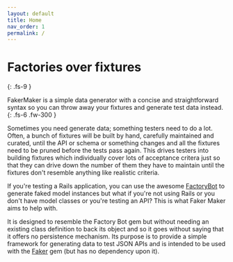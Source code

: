 ```yaml
---
layout: default
title: Home
nav_order: 1
permalink: /
---
```


# Factories over fixtures
{: .fs-9 }

FakerMaker is a simple data generator with a concise and straightforward syntax so you can throw away your fixtures and generate test data instead.
{: .fs-6 .fw-300 }

Sometimes you need generate data; something testers need to do a lot. Often, a bunch of fixtures will be built by hand, carefully maintained and curated, until the API or schema or something changes and all the fixtures need to be pruned before the tests pass again. This drives testers into building fixtures which individually cover lots of acceptance critera just so that they can drive down the number of them they have to maintain until the fixtures don't resemble anything like realistic criteria.

If you're testing a Rails application, you can use the awesome [FactoryBot](https://github.com/thoughtbot/factory_bot) to generate faked model instances but what if you're not using Rails or you don't have model classes or you're testing an API? This is what Faker Maker aims to help with.

It is designed to resemble the Factory Bot gem but without needing an existing class definition to back its object and so it goes without saying that it offers no persistence mechanism. Its purpose is to provide a simple framework for generating data to test JSON APIs and is intended to be used with the [Faker](https://github.com/stympy/faker) gem (but has no dependency upon it).
